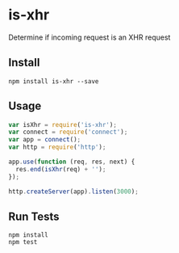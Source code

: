 # is-xhr

Determine if incoming request is an XHR request

## Install

```
npm install is-xhr --save
```

## Usage

```js
var isXhr = require('is-xhr');
var connect = require('connect');
var app = connect();
var http = require('http');

app.use(function (req, res, next) {
  res.end(isXhr(req) + '');
});

http.createServer(app).listen(3000);
```

## Run Tests

```
npm install
npm test
```
